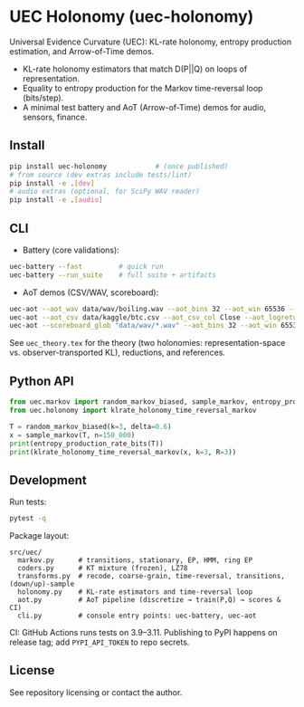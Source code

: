# UEC Holonomy (uec-holonomy)

Universal Evidence Curvature (UEC): KL-rate holonomy, entropy production estimation, and Arrow-of-Time demos.

- KL-rate holonomy estimators that match D(P||Q) on loops of representation.
- Equality to entropy production for the Markov time-reversal loop (bits/step).
- A minimal test battery and AoT (Arrow-of-Time) demos for audio, sensors, finance.

## Install

```bash
pip install uec-holonomy            # (once published)
# from source (dev extras include tests/lint)
pip install -e .[dev]
# audio extras (optional, for SciPy WAV reader)
pip install -e .[audio]
```

## CLI

- Battery (core validations):

```bash
uec-battery --fast         # quick run
uec-battery --run_suite    # full suite + artifacts
```

- AoT demos (CSV/WAV, scoreboard):

```bash
uec-aot --aot_wav data/wav/boiling.wav --aot_bins 32 --aot_win 65536 --aot_stride 32768 --order 5 --aot_diff
uec-aot --aot_csv data/kaggle/btc.csv --aot_csv_col Close --aot_logreturn --aot_rate 1
uec-aot --scoreboard_glob "data/wav/*.wav" --aot_bins 32 --aot_win 65536 --aot_stride 32768 --order 5 --aot_diff
```

See `uec_theory.tex` for the theory (two holonomies: representation-space vs. observer-transported KL), reductions, and references.

## Python API

```python
from uec.markov import random_markov_biased, sample_markov, entropy_production_rate_bits
from uec.holonomy import klrate_holonomy_time_reversal_markov

T = random_markov_biased(k=3, delta=0.6)
x = sample_markov(T, n=150_000)
print(entropy_production_rate_bits(T))
print(klrate_holonomy_time_reversal_markov(x, k=3, R=3))
```

## Development

Run tests:

```bash
pytest -q
```

Package layout:

```
src/uec/
  markov.py      # transitions, stationary, EP, HMM, ring EP
  coders.py      # KT mixture (frozen), LZ78
  transforms.py  # recode, coarse-grain, time-reversal, transitions, (down/up)-sample
  holonomy.py    # KL-rate estimators and time-reversal loop
  aot.py         # AoT pipeline (discretize → train(P,Q) → scores & CI)
  cli.py         # console entry points: uec-battery, uec-aot
```

CI: GitHub Actions runs tests on 3.9–3.11. Publishing to PyPI happens on release tag; add `PYPI_API_TOKEN` to repo secrets.

## License

See repository licensing or contact the author.
